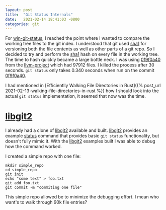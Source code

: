 ```yaml
---
layout: post
title:  "Git Status Internals"
date:   2021-02-14 18:41:03 -0800
categories: git
---
```


For [win-git-status], I reached the point where I wanted to compare the
working tree files to the git index. I understood that git used [sha1] for
versioning both the file contents as well as other parts of a git repo. So I
decided to try and perform the [sha1] hash on every file in the working
tree. The time to hash quickly became a large bottle neck. I was using
[0f9f0a40] from the [llvm-project] which had 97912 files. I killed the
process after 30 seconds. `git status` only takes 0.340 seconds when run on
the commit [0f9f0a40]. 

I had mentioned in [Efficientlly Walking File Directories in Rust]({% post_url 2021-02-13-walking-file-directories-in-rust %})
how I should look into the actual `git status` implementation, it seemed that
now was the time.

[libgit2]
=========

I already had a clone of [libgit2] available and built. [libgit2] provides an
example [status] command that provides basic `git status` functionality, but
doesn't fully mimic it. With the [libgit2] examples built I was able to debug
how the command worked.

I created a simple repo with one file:

    mkdir simple_repo
    cd simple_repo
    git init
    echo "some text" > foo.txt
    git add foo.txt
    git commit -m "commiting one file"

This simple repo allowed be to minimize the debugging effort. I mean who
want's to walk through 90k file entries?



[git-book]: https://git-scm.com/book/en/v2
[sha1]: https://en.wikipedia.org/wiki/SHA-1
[win-git-status]: https://github.com/speedyleion/win-git-status
[git-status]: https://git-scm.com/docs/git-status
[jwalk]: https://docs.rs/jwalk/0.6.0/jwalk/
[llvm-project]: https://github.com/llvm/llvm-project.git
[0f9f0a40]: https://github.com/llvm/llvm-project/commit/0f9f0a4046e11c2b4c130640f343e3b2b5db08c1
[libgit2]: https://libgit2.org
[status]: https://libgit2.org/libgit2/ex/HEAD/status.html